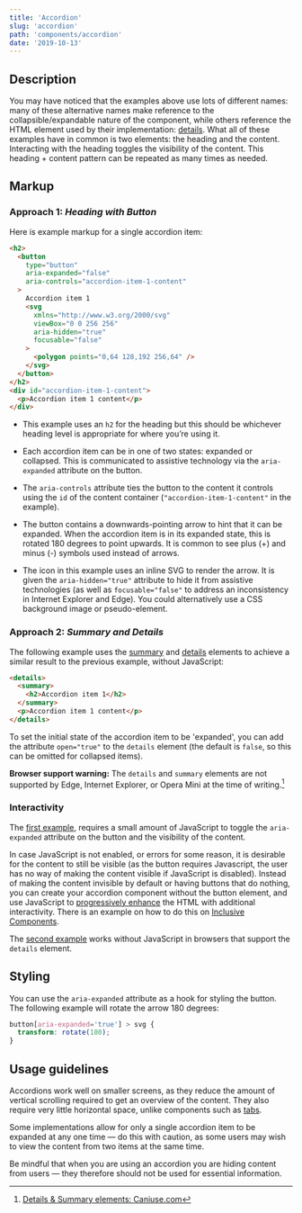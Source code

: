 ```yaml
---
title: 'Accordion'
slug: 'accordion'
path: 'components/accordion'
date: '2019-10-13'
---
```


## Description

You may have noticed that the examples above use lots of different names: many of these alternative names make reference to the collapsible/expandable nature of the component, while others reference the HTML element used by their implementation: [details](https://developer.mozilla.org/en-US/docs/Web/HTML/Element/details). What all of these examples have in common is two elements: the heading and the content. Interacting with the heading toggles the visibility of the content. This heading + content pattern can be repeated as many times as needed.

## Markup

### Approach 1: _Heading with Button_

Here is example markup for a single accordion item:

```html
<h2>
  <button
    type="button"
    aria-expanded="false"
    aria-controls="accordion-item-1-content"
  >
    Accordion item 1
    <svg
      xmlns="http://www.w3.org/2000/svg"
      viewBox="0 0 256 256"
      aria-hidden="true"
      focusable="false"
    >
      <polygon points="0,64 128,192 256,64" />
    </svg>
  </button>
</h2>
<div id="accordion-item-1-content">
  <p>Accordion item 1 content</p>
</div>
```

- This example uses an `h2` for the heading but this should be whichever heading level is appropriate for where you’re using it.

- Each accordion item can be in one of two states: expanded or collapsed. This is communicated to assistive technology via the `aria-expanded` attribute on the button.

- The `aria-controls` attribute ties the button to the content it controls using the `id` of the content container (`"accordion-item-1-content"` in the example).

- The button contains a downwards-pointing arrow to hint that it can be expanded. When the accordion item is in its expanded state, this is rotated 180 degrees to point upwards. It is common to see plus (+) and minus (-) symbols used instead of arrows.

- The icon in this example uses an inline SVG to render the arrow. It is given the `aria-hidden="true"` attribute to hide it from assistive technologies (as well as `focusable="false"` to address an inconsistency in Internet Explorer and Edge). You could alternatively use a CSS background image or pseudo-element.

### Approach 2: _Summary and Details_

The following example uses the [summary](https://developer.mozilla.org/en-US/docs/Web/HTML/Element/summary) and [details](https://developer.mozilla.org/en-US/docs/Web/HTML/Element/details) elements to achieve a similar result to the previous example, without JavaScript:

```html
<details>
  <summary>
    <h2>Accordion item 1</h2>
  </summary>
  <p>Accordion item 1 content</p>
</details>
```

To set the initial state of the accordion item to be 'expanded', you can add the attribute `open="true"` to the `details` element (the default is `false`, so this can be omitted for collapsed items).

**Browser support warning:** The `details` and `summary` elements are not supported by Edge, Internet Explorer, or Opera Mini at the time of writing.[^1]

### Interactivity

The [first example](#approach-1-heading-with-button), requires a small amount of JavaScript to toggle the `aria-expanded` attribute on the button and the visibility of the content.

In case JavaScript is not enabled, or errors for some reason, it is desirable for the content to still be visible (as the button requires Javascript, the user has no way of making the content visible if JavaScript is disabled). Instead of making the content invisible by default or having buttons that do nothing, you can create your accordion component without the button element, and use JavaScript to [progressively enhance](https://www.gov.uk/service-manual/technology/using-progressive-enhancement) the HTML with additional interactivity. There is an example on how to do this on [Inclusive Components](https://inclusive-components.design/collapsible-sections/).

The [second example](#approach-2-summary-and-details) works without JavaScript in browsers that support the `details` element.

## Styling

You can use the `aria-expanded` attribute as a hook for styling the button. The following example will rotate the arrow 180 degrees:

```css
button[aria-expanded='true'] > svg {
  transform: rotate(180);
}
```

## Usage guidelines

Accordions work well on smaller screens, as they reduce the amount of vertical scrolling required to get an overview of the content. They also require very little horizontal space, unlike components such as [tabs](/components/tabs).

Some implementations allow for only a single accordion item to be expanded at any one time — do this with caution, as some users may wish to view the content from two items at the same time.

Be mindful that when you are using an accordion you are hiding content from users — they therefore should not be used for essential information.

[^1]: [Details & Summary elements: Caniuse.com](https://caniuse.com/#feat=details)
